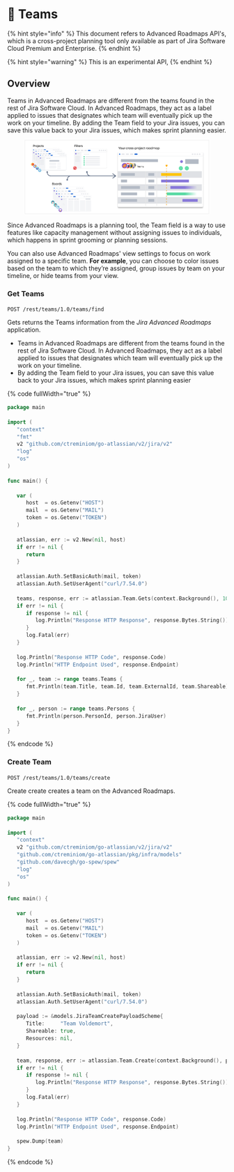 # 🏓 Teams

{% hint style="info" %}
This document refers to Advanced Roadmaps API's, which is a cross-project planning tool only available as part of Jira Software Cloud Premium and Enterprise.
{% endhint %}

{% hint style="warning" %}
This is an experimental API,
{% endhint %}

## Overview

Teams in Advanced Roadmaps are different from the teams found in the rest of Jira Software Cloud. In Advanced Roadmaps, they act as a label applied to issues that designates which team will eventually pick up the work on your timeline. By adding the Team field to your Jira issues, you can save this value back to your Jira issues, which makes sprint planning easier.

<figure><img src="../.gitbook/assets/image (20).png" alt=""><figcaption></figcaption></figure>

Since Advanced Roadmaps is a planning tool, the Team field is a way to use features like capacity management without assigning issues to individuals, which happens in sprint grooming or planning sessions.

You can also use Advanced Roadmaps' view settings to focus on work assigned to a specific team. **For example**, you can choose to color issues based on the team to which they’re assigned, group issues by team on your timeline, or hide teams from your view.

### Get Teams

`POST /rest/teams/1.0/teams/find`

Gets returns the Teams information from the _Jira Advanced Roadmaps_ application.&#x20;

* Teams in Advanced Roadmaps are different from the teams found in the rest of Jira Software Cloud. In Advanced Roadmaps, they act as a label applied to issues that designates which team will eventually pick up the work on your timeline.
* By adding the Team field to your Jira issues, you can save this value back to your Jira issues, which makes sprint planning easier

{% code fullWidth="true" %}
```go
package main

import (
   "context"
   "fmt"
   v2 "github.com/ctreminiom/go-atlassian/v2/jira/v2"
   "log"
   "os"
)

func main() {

   var (
      host  = os.Getenv("HOST")
      mail  = os.Getenv("MAIL")
      token = os.Getenv("TOKEN")
   )

   atlassian, err := v2.New(nil, host)
   if err != nil {
      return
   }

   atlassian.Auth.SetBasicAuth(mail, token)
   atlassian.Auth.SetUserAgent("curl/7.54.0")

   teams, response, err := atlassian.Team.Gets(context.Background(), 1000)
   if err != nil {
      if response != nil {
         log.Println("Response HTTP Response", response.Bytes.String())
      }
      log.Fatal(err)
   }

   log.Println("Response HTTP Code", response.Code)
   log.Println("HTTP Endpoint Used", response.Endpoint)

   for _, team := range teams.Teams {
      fmt.Println(team.Title, team.Id, team.ExternalId, team.Shareable)
   }

   for _, person := range teams.Persons {
      fmt.Println(person.PersonId, person.JiraUser)
   }
}
```
{% endcode %}

### Create Team

`POST /rest/teams/1.0/teams/create`

Create create creates a team on the Advanced Roadmaps.

{% code fullWidth="true" %}
```go
package main

import (
   "context"
   v2 "github.com/ctreminiom/go-atlassian/v2/jira/v2"
   "github.com/ctreminiom/go-atlassian/pkg/infra/models"
   "github.com/davecgh/go-spew/spew"
   "log"
   "os"
)

func main() {

   var (
      host  = os.Getenv("HOST")
      mail  = os.Getenv("MAIL")
      token = os.Getenv("TOKEN")
   )

   atlassian, err := v2.New(nil, host)
   if err != nil {
      return
   }

   atlassian.Auth.SetBasicAuth(mail, token)
   atlassian.Auth.SetUserAgent("curl/7.54.0")

   payload := &models.JiraTeamCreatePayloadScheme{
      Title:     "Team Voldemort",
      Shareable: true,
      Resources: nil,
   }

   team, response, err := atlassian.Team.Create(context.Background(), payload)
   if err != nil {
      if response != nil {
         log.Println("Response HTTP Response", response.Bytes.String())
      }
      log.Fatal(err)
   }

   log.Println("Response HTTP Code", response.Code)
   log.Println("HTTP Endpoint Used", response.Endpoint)

   spew.Dump(team)
}
```
{% endcode %}
